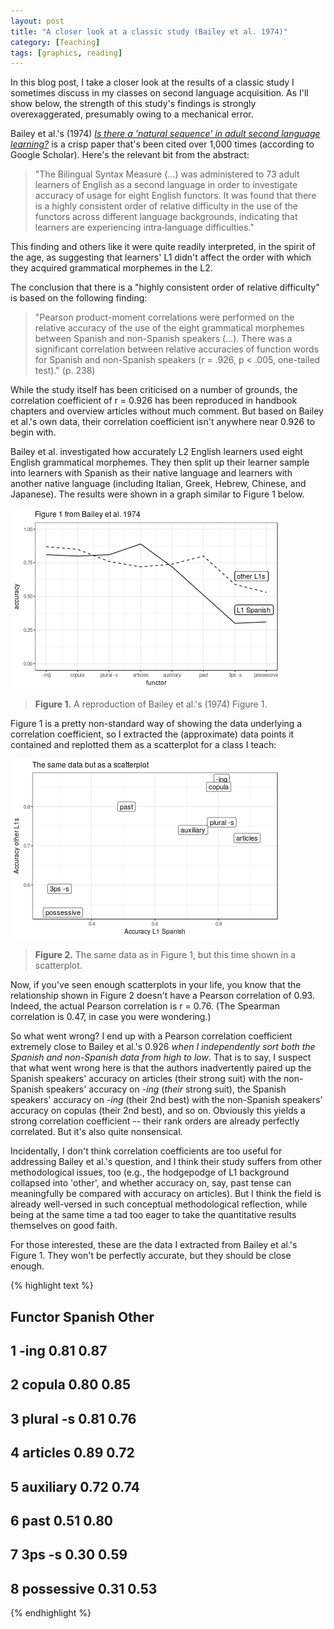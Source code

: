 ```yaml
---
layout: post
title: "A closer look at a classic study (Bailey et al. 1974)"
category: [Teaching]
tags: [graphics, reading]
---
```


In this blog post, I take a closer look at the results
of a classic study I sometimes discuss in my classes on second
language acquisition. As I'll show below, the strength of this 
study's findings is strongly overexaggerated, presumably owing 
to a mechanical error.

<!--more-->

Bailey et al.'s (1974) [_Is there a 'natural sequence' in adult second language learning?_](https://doi.org/10.1111/j.1467-1770.1974.tb00505.x) is a crisp paper that's been cited over 1,000 times (according to Google Scholar). Here's the relevant bit from the abstract:

>  "The Bilingual Syntax Measure (...) was administered to 73 adult learners of English as a second language in order to investigate accuracy of usage for eight English functors. It was found that there is a highly consistent order of relative difficulty in the use of the functors across different language backgrounds, indicating that learners are experiencing intra‐language difficulties."

This finding and others like it were quite readily interpreted,
in the spirit of the age, as suggesting that learners' L1 didn't affect the order with which they acquired grammatical morphemes in the L2.

The conclusion that there is a "highly consistent order of relative difficulty" is based on the following finding:

> "Pearson product-moment correlations were performed on the relative accuracy of the use of the eight grammatical morphemes between Spanish and non-Spanish speakers (...). There was a significant correlation between relative accuracies of function words for Spanish and non-Spanish speakers (r = .926, p < .005, one-tailed test)." (p. 238)

While the study itself has been criticised on a number of
grounds, the correlation coefficient of r = 0.926 has been 
reproduced in handbook chapters and overview articles without
much comment. But based on Bailey et al.'s own data, their 
correlation coefficient isn't anywhere near 0.926 to begin with.

Bailey et al. investigated how accurately L2 English learners
used eight English grammatical morphemes. They then split up
their learner sample into learners with Spanish as their native
language and learners with another native language (including
Italian, Greek, Hebrew, Chinese, and Japanese). The results
were shown in a graph similar to Figure 1 below.



![center](/figs/2018-10-29-natural-sequence/unnamed-chunk-39-1.png)

> **Figure 1.** A reproduction of Bailey et al.'s (1974) Figure 1.


Figure 1 is a pretty non-standard way of showing the data underlying a correlation coefficient, so I extracted the (approximate) data points it contained and replotted them as a scatterplot for a class I teach:

![center](/figs/2018-10-29-natural-sequence/unnamed-chunk-40-1.png)

> **Figure 2.** The same data as in Figure 1, but this time shown in a scatterplot.

Now, if you've seen enough scatterplots in your life, you know that the relationship shown in Figure 2 doesn't have a Pearson correlation of 0.93. Indeed, the actual Pearson correlation is r = 0.76. (The Spearman correlation is 0.47, in case you were wondering.)

So what went wrong? I end up with a Pearson correlation coefficient extremely close to Bailey et al.'s 0.926 _when I independently sort both the Spanish and non-Spanish data from high to low_. That is to say, I suspect that what went wrong here is that the authors inadvertently paired up the Spanish speakers' accuracy on articles (their strong suit) with the non-Spanish speakers' accuracy on _-ing_ (_their_ strong suit), the Spanish speakers' accuracy on _-ing_ (their 2nd best) with the non-Spanish speakers' accuracy on copulas (their 2nd best), and so on. Obviously this yields a strong correlation coefficient -- their rank orders are already perfectly correlated. But it's also quite nonsensical.

Incidentally, I don't think correlation coefficients are too useful for addressing Bailey et al.'s question, and I think their study suffers from other methodological issues, too (e.g., the hodgepodge of L1 background collapsed into 'other', and whether accuracy on, say, past tense can meaningfully be compared with accuracy on articles). But I think the field is already well-versed in such conceptual methodological reflection, while being at the same time a tad too eager to take the quantitative results themselves on good faith.

For those interested, these are the data I extracted from 
Bailey et al.'s Figure 1. They won't be perfectly accurate, but
they should be close enough.


{% highlight text %}
##      Functor Spanish Other
## 1       -ing    0.81  0.87
## 2     copula    0.80  0.85
## 3  plural -s    0.81  0.76
## 4   articles    0.89  0.72
## 5  auxiliary    0.72  0.74
## 6       past    0.51  0.80
## 7     3ps -s    0.30  0.59
## 8 possessive    0.31  0.53
{% endhighlight %}
